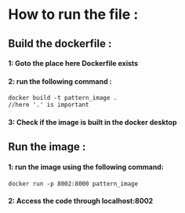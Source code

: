 <!DOCTYPE html>
<html lang="en">
<head>
    <meta charset="UTF-8">
    <meta name="viewport" content="width=device-width, initial-scale=1.0">
    
</head>
<body>


# How to run the file  : 

##  Build the dockerfile : 

#### 1: Goto the place here Dockerfile exists

#### 2: run the following command : 
    docker build -t pattern_image . 
    //here '.' is important
#### 3: Check if the image is built in the docker desktop

##  Run the image :

#### 1: run the image using the following command:
    docker run -p 8002:8000 pattern_image 

#### 2: Access the code through localhost:8002

</body>
</html>

